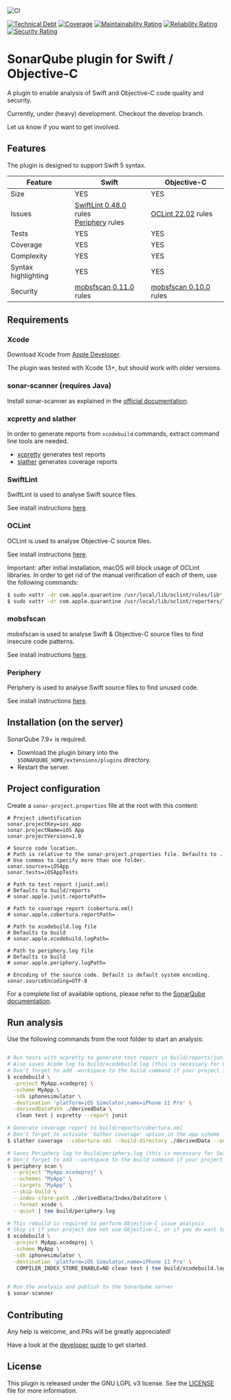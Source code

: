
![CI](https://github.com/insideapp-oss/sonar-flutter/workflows/CI/badge.svg)

[![Technical Debt](https://sonarcloud.io/api/project_badges/measure?project=insideapp-oss_sonar-apple&metric=sqale_index)](https://sonarcloud.io/summary/new_code?id=insideapp-oss_sonar-apple)
[![Coverage](https://sonarcloud.io/api/project_badges/measure?project=insideapp-oss_sonar-apple&metric=coverage)](https://sonarcloud.io/summary/new_code?id=insideapp-oss_sonar-apple)
[![Maintainability Rating](https://sonarcloud.io/api/project_badges/measure?project=insideapp-oss_sonar-apple&metric=sqale_rating)](https://sonarcloud.io/summary/new_code?id=insideapp-oss_sonar-apple)
[![Reliability Rating](https://sonarcloud.io/api/project_badges/measure?project=insideapp-oss_sonar-apple&metric=reliability_rating)](https://sonarcloud.io/summary/new_code?id=insideapp-oss_sonar-apple)
[![Security Rating](https://sonarcloud.io/api/project_badges/measure?project=insideapp-oss_sonar-apple&metric=security_rating)](https://sonarcloud.io/summary/new_code?id=insideapp-oss_sonar-apple)


# SonarQube plugin for Swift / Objective-C

A plugin to enable analysis of Swift and Objective-C code quality and security.

Currently, under (heavy) development. Checkout the develop branch.

Let us know if you want to get involved.

## Features

The plugin is designed to support Swift 5 syntax.

| Feature             | Swift                                                                                                                           | Objective-C                                                  |
|---------------------|---------------------------------------------------------------------------------------------------------------------------------|--------------------------------------------------------------|
| Size                | YES                                                                                                                             | YES                                                          |
| Issues              | [SwiftLint 0.48.0](https://github.com/realm/SwiftLint) rules <br/> [Periphery](https://github.com/peripheryapp/periphery) rules | [OCLint 22.02](https://oclint.org/) rules                    |
| Tests               | YES                                                                                                                             | YES                                                          |
| Coverage            | YES                                                                                                                             | YES                                                          |
| Complexity          | YES                                                                                                                             | YES                                                          |
| Syntax highlighting | YES                                                                                                                             | YES                                                          |
| Security            | [mobsfscan 0.11.0](https://github.com/MobSF/mobsfscan) rules                                                                    | [mobsfscan 0.10.0](https://github.com/MobSF/mobsfscan) rules |

## Requirements

### Xcode

Download Xcode from [Apple Developer](https://developer.apple.com/download/).

The plugin was tested with Xcode 13+, but should work with older versions.

### sonar-scanner (requires Java)

Install sonar-scanner as explained in the [official documentation]((https://docs.sonarqube.org/latest/analysis/scan/sonarscanner/)).

### xcpretty and slather

In order to generate reports from ``xcodebuild`` commands, extract command line tools are needed.

- [xcpretty](https://github.com/xcpretty/xcpretty) generates test reports
- [slather](https://github.com/SlatherOrg/slather) generates coverage reports

### SwiftLint

SwiftLint is used to analyse Swift source files.

See install instructions [here](https://github.com/realm/SwiftLint).

### OCLint

OCLint is used to analyse Objective-C source files.

See install instructions [here](https://docs.oclint.org/en/stable/intro/homebrew.html).

Important: after initial installation, macOS will block usage of OCLint libraries. In order to get rid of the manual verification of each of them, use the following commands:

```bash
$ sudo xattr -dr com.apple.quarantine /usr/local/lib/oclint/rules/lib*
$ sudo xattr -dr com.apple.quarantine /usr/local/lib/oclint/reporters/lib*
```

### mobsfscan

mobsfscan is used to analyse Swift & Objective-C source files to find insecure code patterns.

See install instructions [here](https://github.com/MobSF/mobsfscan).

### Periphery

Periphery is used to analyse Swift source files to find unused code.

See install instructions [here](https://github.com/peripheryapp/periphery).

## Installation (on the server)

SonarQube 7.9+ is required.

- Download the plugin binary into the ``$SONARQUBE_HOME/extensions/plugins`` directory.
- Restart the server.

## Project configuration

Create a ``sonar-project.properties`` file at the root with this content:

```properties
# Project identification
sonar.projectKey=ios_app
sonar.projectName=iOS App
sonar.projectVersion=1.0
	
# Source code location.
# Path is relative to the sonar-project.properties file. Defaults to .
# Use commas to specify more than one folder.
sonar.sources=iOSApp
sonar.tests=iOSAppTests

# Path to test report (junit.xml)
# Defaults to build/reports
# sonar.apple.junit.reportsPath=

# Path to coverage report (cobertura.xml)
# sonar.apple.cobertura.reportPath=

# Path to xcodebuild.log file
# Defaults to build
# sonar.apple.xcodebuild.logPath=

# Path to periphery.log file
# Defaults to build
# sonar.apple.periphery.logPath=

# Encoding of the source code. Default is default system encoding.
sonar.sourceEncoding=UTF-8
```

For a complete list of available options, please refer to the [SonarQube documentation](https://docs.sonarqube.org/latest/analysis/analysis-parameters/).

## Run analysis

Use the following commands from the root folder to start an analysis:

```bash

# Run tests with xcpretty to generate test report in build/reports/junit.xml
# Also saves Xcode log to build/xcodebuild.log (this is necessary for Objective-C code analysis)
# Don't forget to add -workspace to the build command if your project is part of a workspace
$ xcodebuild \
  -project MyApp.xcodeproj \
  -scheme MyApp \
  -sdk iphonesimulator \
  -destination 'platform=iOS Simulator,name=iPhone 11 Pro' \
  -derivedDataPath ./derivedData \
   clean test | xcpretty --report junit

# Generate coverage report to build/reports/cobertura.xml
# Don't forget to activate 'Gather coverage' option in the app scheme
$ slather coverage --cobertura-xml --build-directory ./derivedData --output-directory build/reports --scheme MyApp MyApp.xcodeproj

# Saves Periphery log to build/periphery.log (this is necessary for Swift dead code analysis)
# Don't forget to add --workspace to the build command if your project is part of a workspace
$ periphery scan \
  --project "MyApp.xcodeproj" \
  --schemes "MyApp" \
  --targets "MyApp" \
  --skip-build \
  --index-store-path ./derivedData/Index/DataStore \
  --format xcode \
  --quiet | tee build/periphery.log

# This rebuild is required to perform Objective-C issue analysis
# Skip it if your project doe not use Objective-C, or if you do want to report Objective-C issues
$ xcodebuild \
  -project MyApp.xcodeproj \
  -scheme MyApp \
  -sdk iphonesimulator \
  -destination 'platform=iOS Simulator,name=iPhone 11 Pro' \
   COMPILER_INDEX_STORE_ENABLE=NO clean test | tee build/xcodebuild.log | xcpretty --report junit

  
# Run the analysis and publish to the SonarQube server
$ sonar-scanner
```

## Contributing

Any help is welcome, and PRs will be greatly appreciated!

Have a look at the [developer guide](https://github.com/insideapp-oss/sonar-apple/blob/main/DEVELOP.md) to get started.

## License

This plugin is released under the GNU LGPL v3 license. See the [LICENSE](https://github.com/insideapp-oss/sonar-apple/blob/main/LICENSE.md) file for more information.
